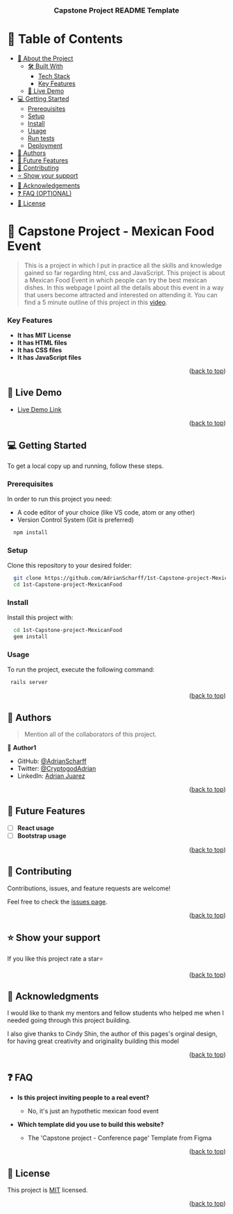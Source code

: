 <a name="readme-top"></a>

<!--
REQUIRED SECTIONS:
- Table of Contents
- About the Project
  - Built With
  - Live Demo
- Getting Started
- Authors
- Future Features
- Contributing
- Show your support
- Acknowledgements
- License

OPTIONAL SECTIONS:
- FAQ
-->

<div align="center">

  <h3><b>Capstone Project README Template</b></h3>

</div>

<!-- TABLE OF CONTENTS -->

# 📗 Table of Contents

- [📖 About the Project](#about-project)
  - [🛠 Built With](#built-with)
    - [Tech Stack](#tech-stack)
    - [Key Features](#key-features)
  - [🚀 Live Demo](#live-demo)
- [💻 Getting Started](#getting-started)
  - [Prerequisites](#prerequisites)
  - [Setup](#setup)
  - [Install](#install)
  - [Usage](#usage)
  - [Run tests](#run-tests)
  - [Deployment](#deployment)
- [👥 Authors](#authors)
- [🔭 Future Features](#future-features)
- [🤝 Contributing](#contributing)
- [⭐️ Show your support](#support)
- [🙏 Acknowledgements](#acknowledgements)
- [❓ FAQ (OPTIONAL)](#faq)
- [📝 License](#license)

<!-- PROJECT DESCRIPTION -->

# 📖 Capstone Project - Mexican Food Event <a name="about-project"></a>

> This is a project in which I put in practice all the skills and knowledge gained so far regarding html, css and JavaScript. This project is about a Mexican Food Event in which people can try the best mexican dishes. In this webpage I point all the details about this event in a way that users become attracted and interested on attending it.
You can find a 5 minute outline of this project in this [video](https://www.loom.com/share/853f6359f0714210b1b4c2fc314579e7?sid=61b1505b-bf95-4aea-91cb-7c8843d7fa070).

<!-- Features -->
### Key Features <a name="key-features"></a>

- **It has MIT License**
- **It has HTML files**
- **It has CSS files**
- **It has JavaScript files**
<p align="right">(<a href="#readme-top">back to top</a>)</p>

<!-- LIVE DEMO -->

## 🚀 Live Demo <a name="live-demo"></a>

- [Live Demo Link](https://adrianscharff.github.io/1st-Capstone-project-MexicanFood/index.html)

<p align="right">(<a href="#readme-top">back to top</a>)</p>

<!-- GETTING STARTED -->

## 💻 Getting Started <a name="getting-started"></a>

To get a local copy up and running, follow these steps.

### Prerequisites

In order to run this project you need:

- A code editor of your choice (like VS code, atom or any other)
- Version Control System (Git is preferred)

```sh
  npm install
```


### Setup

Clone this repository to your desired folder:

```sh
  git clone https://github.com/AdrianScharff/1st-Capstone-project-MexicanFood.git
  cd 1st-Capstone-project-MexicanFood
```


### Install

Install this project with:

```sh
  cd 1st-Capstone-project-MexicanFood
  gem install
```
### Usage
To run the project, execute the following command:
```sh
 rails server
```
<p align="right">(<a href="#readme-top">back to top</a>)</p>

<!-- AUTHORS -->

## 👥 Authors <a name="authors"></a>

> Mention all of the collaborators of this project.

👤 **Author1**
- GitHub: [@AdrianScharff](https://github.com/AdrianScharff)
- Twitter: [@CryptogodAdrian](https://twitter.com/CryptogodAdrian)
- LinkedIn: [Adrian Juarez](https://www.linkedin.com/in/adrián-juárez-17a51b263)
<p align="right">(<a href="#readme-top">back to top</a>)</p>

<!-- FUTURE FEATURES -->

## 🔭 Future Features <a name="future-features"></a>

- [ ] **React usage**
- [ ] **Bootstrap usage**

<p align="right">(<a href="#readme-top">back to top</a>)</p>

<!-- CONTRIBUTING -->

## 🤝 Contributing <a name="contributing"></a>

Contributions, issues, and feature requests are welcome!

Feel free to check the [issues page](https://github.com/AdrianScharff/1st-Capstone-project-MexicanFood/issues).

<p align="right">(<a href="#readme-top">back to top</a>)</p>

<!-- SUPPORT -->

## ⭐️ Show your support <a name="support"></a>

If you like this project rate a star⭐

<p align="right">(<a href="#readme-top">back to top</a>)</p>

<!-- ACKNOWLEDGEMENTS -->

## 🙏 Acknowledgments <a name="acknowledgements"></a>

I would like to thank my mentors and fellow students who helped me when I needed going through this project building.

I also give thanks to Cindy Shin, the author of this pages's orginal design, for having great creativity and originality building this model

<p align="right">(<a href="#readme-top">back to top</a>)</p>

<!-- FAQ (optional) -->

## ❓ FAQ <a name="faq"></a>

- **Is this project inviting people to a real event?**

  - No, it's just an hypothetic mexican food event

- **Which template did you use to build this website?**

  - The 'Capstone project - Conference page' Template from Figma

<p align="right">(<a href="#readme-top">back to top</a>)</p>

<!-- LICENSE -->

## 📝 License <a name="license"></a>

This project is [MIT](./MIT.md) licensed.

<p align="right">(<a href="#readme-top">back to top</a>)</p>
